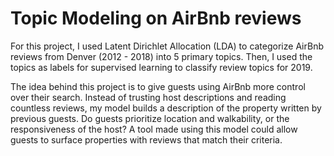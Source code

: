 # Topic Modeling on AirBnb reviews

For this project, I used Latent Dirichlet Allocation (LDA) to categorize AirBnb reviews from Denver (2012 - 2018) into 5 primary topics. Then, I used the topics as labels for supervised learning to classify review topics for 2019.

The idea behind this project is to give guests using AirBnb more control over their search. Instead of trusting host descriptions and reading countless reviews, my model builds a description of the property written by previous guests. Do guests prioritize location and walkability, or the responsiveness of the host? A tool made using this model could allow guests to surface properties with reviews that match their criteria.
